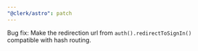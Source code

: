 ```yaml
---
"@clerk/astro": patch
---
```


Bug fix: Make the redirection url from `auth().redirectToSignIn()` compatible with hash routing. 
